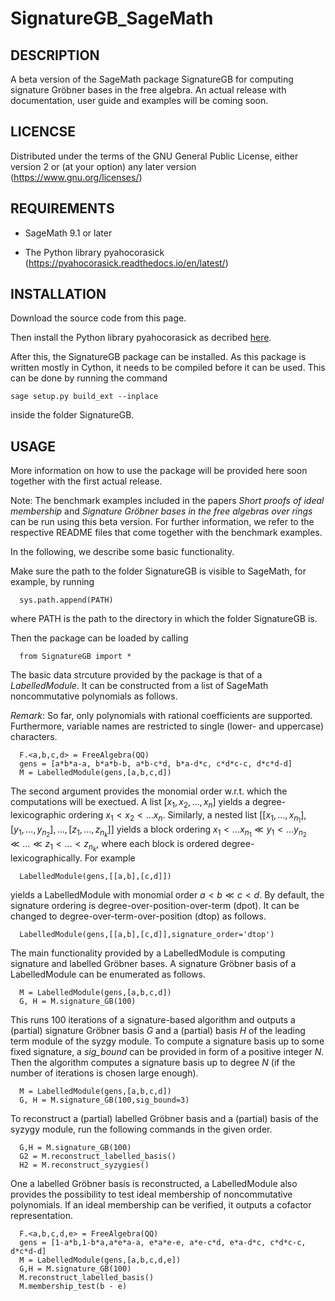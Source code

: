 # SignatureGB_SageMath

## DESCRIPTION

A beta version of the SageMath package SignatureGB for computing signature Gröbner bases in the free algebra.
An actual release with documentation, user guide and examples will be coming soon.

## LICENCSE

Distributed under the terms of the GNU General Public License, either version 2 or (at your option) any later version (https://www.gnu.org/licenses/)

## REQUIREMENTS

- SageMath 9.1 or later

- The Python library pyahocorasick (https://pyahocorasick.readthedocs.io/en/latest/)

## INSTALLATION

Download the source code from this page.

Then install the Python library pyahocorasick as decribed [here](https://pyahocorasick.readthedocs.io/en/latest/).

After this, the SignatureGB package can be installed. As this package is written mostly in Cython,
it needs to be compiled before it can be used. This can be done by running the command
```
sage setup.py build_ext --inplace
```
inside the folder SignatureGB.

## USAGE

More information on how to use the package will be provided here soon together with the first actual release.

Note: The benchmark examples included in the papers *Short proofs of ideal membership* and *Signature Gröbner bases in the free algebras over rings* can be run using this beta version. For further information, we refer to the respective README files that come together with the benchmark examples.

In the following, we describe some basic functionality.

Make sure the path to the folder SignatureGB is visible to SageMath, for example, by running
```
  sys.path.append(PATH)
```
where PATH is the path to the directory in which the folder SignatureGB is.

Then the package can be loaded by calling
```
  from SignatureGB import *
```
The basic data strcuture provided by the package is that of a *LabelledModule*.
It can be constructed from a list of SageMath noncommutative polynomials as follows.

*Remark*: So far, only polynomials with rational coefficients are supported.
Furthermore, variable names are restricted to single (lower- and uppercase) characters.

```
  F.<a,b,c,d> = FreeAlgebra(QQ)
  gens = [a*b*a-a, b*a*b-b, a*b-c*d, b*a-d*c, c*d*c-c, d*c*d-d]
  M = LabelledModule(gens,[a,b,c,d])
```
The second argument provides the monomial order w.r.t. which the computations will be exectued.
A list $[x_1,x_2,\dots, x_n]$ yields a degree-lexicographic ordering $x_1 < x_2 < \dots x_n$.
Similarly, a nested list $[[x_1,\dots,x_{n_1}],[y_1,\dots,y_{n_2}],\dots,[z_1,\dots,z_{n_k}]]$ yields a block ordering
$x_1 < \dots x_{n_1} \ll y_1 < \dots y_{n_2} \ll \dots \ll z_1 < \dots < z_{n_k}$, where each block is ordered degree-lexicographically.
For example
```
  LabelledModule(gens,[[a,b],[c,d]])
```
yields a LabelledModule with monomial order $a < b \ll c < d$.
By default, the signature ordering is degree-over-position-over-term (dpot).
It can be changed to degree-over-term-over-position (dtop) as follows.
```
  LabelledModule(gens,[[a,b],[c,d]],signature_order='dtop')
```

The main functionality provided by a LabelledModule is computing signature and labelled Gröbner bases.
A signature Gröbner basis of a LabelledModule can be enumerated as follows.
```
  M = LabelledModule(gens,[a,b,c,d])
  G, H = M.signature_GB(100)
```
This runs 100 iterations of a signature-based algorithm and outputs a (partial) signature Gröbner basis *G* and a (partial) basis *H* of the leading term module of the syzgy module.
To compute a signature basis up to some fixed signature, a *sig_bound* can be provided in form of a positive integer $N$.
Then the algorithm computes a signature basis up to degree $N$ (if the number of iterations is chosen large enough).

```
  M = LabelledModule(gens,[a,b,c,d])
  G, H = M.signature_GB(100,sig_bound=3)
```
To reconstruct a (partial) labelled Gröbner basis and a (partial) basis of the syzygy module, run the following commands in the given order.

```
  G,H = M.signature_GB(100)
  G2 = M.reconstruct_labelled_basis()
  H2 = M.reconstruct_syzygies()
```

One a labelled Gröbner basis is reconstructed, a LabelledModule also provides the possibility to test ideal membership of noncommutative polynomials.
If an ideal membership can be verified, it outputs a cofactor representation.
```
  F.<a,b,c,d,e> = FreeAlgebra(QQ)
  gens = [1-a*b,1-b*a,a*e*a-a, e*a*e-e, a*e-c*d, e*a-d*c, c*d*c-c, d*c*d-d]
  M = LabelledModule(gens,[a,b,c,d,e])
  G,H = M.signature_GB(100)
  M.reconstruct_labelled_basis()
  M.membership_test(b - e)
```

